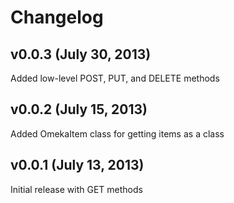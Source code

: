 # Changelog

## v0.0.3 (July 30, 2013)

Added low-level POST, PUT, and DELETE methods

## v0.0.2 (July 15, 2013)

Added OmekaItem class for getting items as a class

## v0.0.1 (July 13, 2013)

Initial release with GET methods
